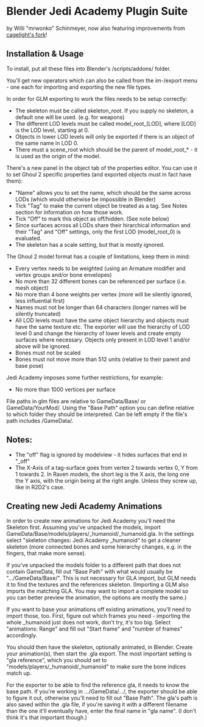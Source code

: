 # Blender Jedi Academy Plugin Suite

by Willi "mrwonko" Schinmeyer, now also featuring improvements from [cagelight's fork](https://github.com/cagelight/jedi-academy-blender-suite)!

## Installation & Usage

To install, put all these files into Blender's /scripts/addons/ folder.

You'll get new operators which can also be called from the im-/export menu - one each for importing and exporting the new file types.

In order for GLM exporting to work the files needs to be setup correctly:

* The skeleton must be called skeleton_root. If you supply no skeleton, a default one will be used. (e.g. for weapons)
* The different LOD levels must be called model_root_[LOD], where [LOD] is the LOD level, starting at 0.
* Objects in lower LOD levels will only be exported if there is an object of the same name in LOD 0.
* There must a scene_root which should be the parent of model_root_* - it is used as the origin of the model.

There's a new panel in the object tab of the properties editor. You can use it to set Ghoul 2 specific properties (and exported objects must in fact have them):

* "Name" allows you to set the name, which should be the same across LODs (which would otherwise be impossible in Blender)
* Tick "Tag" to make the current object be treated as a tag. See Notes section for information on how those work.
* Tick "Off" to mark this object as off/hidden. (See note below)
* Since surfaces across all LODs share their hirarchical information and their "Tag" and "Off" settings, only the first LOD (model_root_0) is evaluated.
* The skeleton has a scale setting, but that is mostly ignored.

The Ghoul 2 model format has a couple of limitations, keep them in mind:

* Every vertex needs to be weighted (using an Armature modifier and vertex groups and/or bone envelopes)
* No more than 32 different bones can be referenced per surface (i.e. mesh object)
* No more than 4 bone weights per vertex (more will be silently ignored, less influential first)
* Names must not be longer than 64 characters (longer names will be silently truncated)
* All LOD levels must have the same object hierarchy and objects must have the same texture etc. The exporter will use the hierarchy of LOD level 0 and change the hierarchy of lower levels and create empty surfaces where necessary. Objects only present in LOD level 1 and/or above will be ignored.
* Bones must not be scaled
* Bones must not move more than 512 units (relative to their parent and base pose)

Jedi Academy imposes some further restrictions, for example:

* No more than 1000 vertices per surface

File paths in glm files are relative to GameData/Base/ or GameData/YourMod/. Using the "Base Path" option you can define relative to which folder they should be interpreted. Can be left empty if the file's path includes /GameData/.

## Notes:

* The "off" flag is ignored by modelview - it hides surfaces that end in "_off"
* The X-Axis of a tag-surface goes from vertex 2 towards vertex 0, Y from 1 towards 2. In Raven models, the short leg is the X axis, the long one the Y axis, with the origin being at the right angle. Unless they screw up, like in R2D2's case.


## Creating new Jedi Academy Animations

In order to create new animations for Jedi Academy you'll need the Skeleton first. Assuming you've unpacked the models, import GameData/Base/models/players/_humanoid/_humanoid.gla. In the settings select "skeleton changes: Jedi Academy _humanoid" to get a cleaner skeleton (more connected bones and some hierarchy changes, e.g. in the fingers, that make more sense).

If you've unpacked the models folder to a different path that does not contain GameData, fill out "Base Path" with what would usually be ".../GameData/Base/". This is not necessary for GLA import, but GLM needs it to find the textures and the references skeleton. (Importing a GLM also imports the matching GLA. You may want to import a complete model so you can better preview the animation, the options are mostly the same.)

If you want to base your animations off existing animations, you'll need to import those, too. First, figure out which frames you need - importing the whole _humanoid just does not work, don't try, it's too big. Select "animations: Range" and fill out "Start frame" and "number of frames" accordingly.

You should then have the skeleton, optionally animated, in Blender. Create your animation(s), then start the .gla export. The most important setting is "gla reference", which you should set to "models/players/_humanoid/_humanoid" to make sure the bone indices match up.

For the exporter to be able to find the reference gla, it needs to know the base path. If you're working in .../GameData/.../, the exporter should be able to figure it out, otherwise you'll need to fill out "Base Path". The gla's path is also saved within the .gla file, if you're saving it with a different filename than the one it'll eventually have, enter the final name in "gla name". (I don't think it's that important though.)
